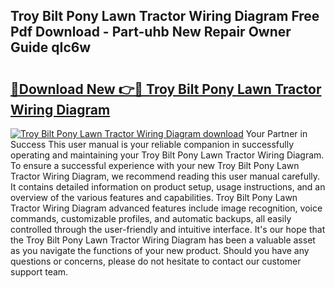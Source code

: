 ## Troy Bilt Pony Lawn Tractor Wiring Diagram Free Pdf Download - Part-uhb New Repair Owner Guide qIc6w

# <h2><a href="http://dft8ty.blite.top/?on=Troy+Bilt+Pony+Lawn+Tractor+Wiring+Diagram">🔗Download New 👉🔴 Troy Bilt Pony Lawn Tractor Wiring Diagram</a></h2>

[![Troy Bilt Pony Lawn Tractor Wiring Diagram download](https://i.imgur.com/lujVjoI.png)](http://dft8ty.blite.top/?on=Troy+Bilt+Pony+Lawn+Tractor+Wiring+Diagram)
Your Partner in Success This user manual is your reliable companion in successfully operating and maintaining your Troy Bilt Pony Lawn Tractor Wiring Diagram. To ensure a successful experience with your new Troy Bilt Pony Lawn Tractor Wiring Diagram, we recommend reading this user manual carefully. It contains detailed information on product setup, usage instructions, and an overview of the various features and capabilities. Troy Bilt Pony Lawn Tractor Wiring Diagram advanced features include image recognition, voice commands, customizable profiles, and automatic backups, all easily controlled through the user-friendly and intuitive interface. It's our hope that the Troy Bilt Pony Lawn Tractor Wiring Diagram has been a valuable asset as you navigate the functions of your new product. Should you have any questions or concerns, please do not hesitate to contact our customer support team.
